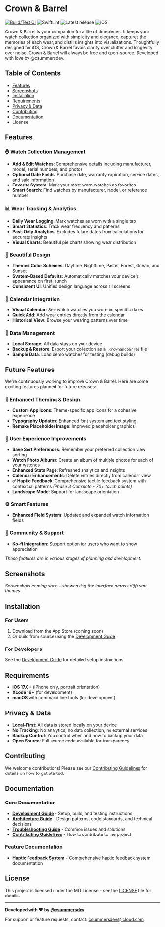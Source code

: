 # Crown & Barrel

[![Build/Test CI](https://gitlab.com/csummersdev/crown-and-barrel/badges/main/pipeline.svg)](https://gitlab.com/csummersdev/crown-and-barrel/-/pipelines)
![SwiftLint](https://img.shields.io/badge/lint-SwiftLint-FA7343?logo=swift)
![Latest release](https://img.shields.io/gitlab/v/release/csummersdev/crown-and-barrel)
![iOS](https://img.shields.io/badge/iOS-17.0+-blue?logo=ios)

Crown & Barrel is your companion for a life of timepieces. It keeps your watch collection organized with simplicity and elegance, captures the memories of each wear, and distills insights into visualizations. Thoughtfully designed for iOS, Crown & Barrel favors clarity over clutter and longevity over noise. Crown & Barrel will always be free and open-source. Developed with love by @csummersdev.

## Table of Contents

- [Features](#features)
- [Screenshots](#screenshots)
- [Installation](#installation)
- [Requirements](#requirements)
- [Privacy & Data](#privacy--data)
- [Contributing](#contributing)
- [Documentation](#documentation)
- [License](#license)

## Features

### ⌚ **Watch Collection Management**
- **Add & Edit Watches**: Comprehensive details including manufacturer, model, serial numbers, and photos
- **Optional Date Fields**: Purchase date, warranty expiration, service dates, and sale information
- **Favorite System**: Mark your most-worn watches as favorites
- **Smart Search**: Find watches by manufacturer, model, or reference number

### 📊 **Wear Tracking & Analytics**
- **Daily Wear Logging**: Mark watches as worn with a single tap
- **Smart Statistics**: Track wear frequency and patterns
- **Past-Only Analytics**: Excludes future dates from calculations for accurate insights
- **Visual Charts**: Beautiful pie charts showing wear distribution

### 🎨 **Beautiful Design**
- **Themed Color Schemes**: Daytime, Nighttime, Pastel, Forest, Ocean, and Sunset
- **System-Based Defaults**: Automatically matches your device's appearance on first launch
- **Consistent UI**: Unified design language across all screens

### 📅 **Calendar Integration**
- **Visual Calendar**: See which watches you wore on specific dates
- **Quick Add**: Add wear entries directly from the calendar
- **Historical View**: Browse your wearing patterns over time

### 🔄 **Data Management**
- **Local Storage**: All data stays on your device
- **Backup & Restore**: Export your collection as a `.crownandbarrel` file
- **Sample Data**: Load demo watches for testing (debug builds)

## Future Features

We're continuously working to improve Crown & Barrel. Here are some exciting features planned for future releases:

### 🎨 **Enhanced Theming & Design**
- **Custom App Icons**: Theme-specific app icons for a cohesive experience
- **Typography Updates**: Enhanced font system and text styling
- **Remake Placeholder Image**: Improved placeholder graphics

### 📱 **User Experience Improvements**
- **Save Sort Preferences**: Remember your preferred collection view sorting
- **Watch Photo Albums**: Create an album of multiple photos for each of your watches
- **Enhanced Stats Page**: Refreshed analytics and insights
- **Calendar Enhancements**: Delete entries directly from calendar view
- **✅ Haptic Feedback**: Comprehensive tactile feedback system with contextual patterns *(Phase 3 Complete - 70+ touch points)*
- **Landscape Mode**: Support for landscape orientation

### ⚙️ **Smart Features**
- **Enhanced Field System**: Updated and expanded watch information fields

### 💝 **Community & Support**
- **Ko-fi Integration**: Support option for users who want to show appreciation

*These features are in various stages of planning and development.*

## Screenshots

*Screenshots coming soon - showcasing the interface across different themes*

## Installation

### For Users
1. Download from the App Store (coming soon)
2. Or build from source using the [Development Guide](DEVELOPMENT.md)

### For Developers
See the [Development Guide](DEVELOPMENT.md) for detailed setup instructions.

## Requirements

- **iOS 17.0+** (iPhone only, portrait orientation)
- **Xcode 16+** (for development)
- **macOS** with command line tools (for development)

## Privacy & Data

- **Local-First**: All data is stored locally on your device
- **No Tracking**: No analytics, no data collection, no external services
- **Backup Control**: You control when and how to backup your data
- **Open Source**: Full source code available for transparency

## Contributing

We welcome contributions! Please see our [Contributing Guidelines](CONTRIBUTING.md) for details on how to get started.

## Documentation

### **Core Documentation**
- **[Development Guide](DEVELOPMENT.md)** - Setup, build, and testing instructions
- **[Architecture Guide](ARCHITECTURE.md)** - Design patterns, code standards, and technical decisions
- **[Troubleshooting Guide](TROUBLESHOOTING.md)** - Common issues and solutions
- **[Contributing Guidelines](CONTRIBUTING.md)** - How to contribute to the project

### **Feature Documentation**
- **[Haptic Feedback System](docs/haptics/README.md)** - Comprehensive haptic feedback system documentation

## License

This project is licensed under the MIT License - see the [LICENSE](LICENSE) file for details.

---

**Developed with ❤️ by [@csummersdev](https://gitlab.com/csummersdev)**

For support or feature requests, contact: [csummersdev@icloud.com](mailto:csummersdev@icloud.com)